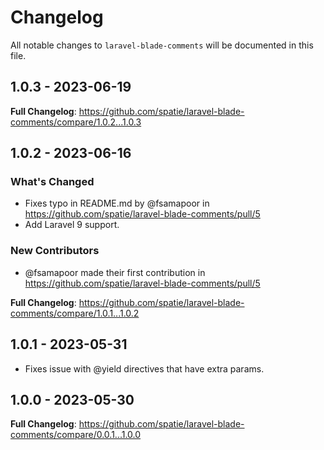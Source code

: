 # Changelog

All notable changes to `laravel-blade-comments` will be documented in this file.

## 1.0.3 - 2023-06-19

**Full Changelog**: https://github.com/spatie/laravel-blade-comments/compare/1.0.2...1.0.3

## 1.0.2 - 2023-06-16

### What's Changed

- Fixes typo in README.md by @fsamapoor in https://github.com/spatie/laravel-blade-comments/pull/5
- Add Laravel 9 support.

### New Contributors

- @fsamapoor made their first contribution in https://github.com/spatie/laravel-blade-comments/pull/5

**Full Changelog**: https://github.com/spatie/laravel-blade-comments/compare/1.0.1...1.0.2

## 1.0.1 - 2023-05-31

- Fixes issue with @yield directives that have extra params.

## 1.0.0 - 2023-05-30

**Full Changelog**: https://github.com/spatie/laravel-blade-comments/compare/0.0.1...1.0.0
